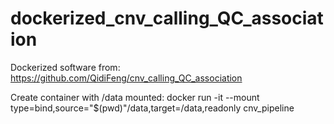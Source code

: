 # dockerized_cnv_calling_QC_association
Dockerized software from: https://github.com/QidiFeng/cnv_calling_QC_association

Create container with /data mounted: 
    docker run -it --mount type=bind,source="$(pwd)"/data,target=/data,readonly cnv_pipeline
